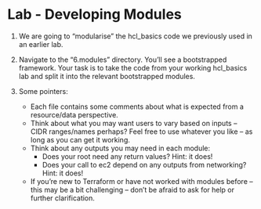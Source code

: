 # Lab - Developing Modules

1. We are going to “modularise” the hcl_basics code we previously used in an earlier lab.

2. Navigate to the “6.modules” directory.  You’ll see a bootstrapped framework. Your task is to take the code from your working hcl_basics lab and split it into the relevant bootstrapped modules.

3. Some pointers:
    * Each file contains some comments about what is expected from a resource/data perspective.
    * Think about what you may want users to vary based on inputs – CIDR ranges/names perhaps? Feel free to use whatever you like – as long as you can get it working.
    * Think about any outputs you may need in each module:
      * Does your root need any return values? Hint: it does!
      * Does your call to ec2 depend on any outputs from networking? Hint: it does!
    * If you’re new to Terraform or have not worked with modules before – this may be a bit challenging – don’t be afraid to ask for help or further clarification.

